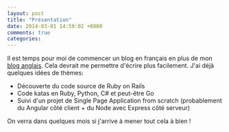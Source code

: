 ```yaml
---
layout: post
title: "Présentation"
date: 2014-03-01 14:59:02 +0000
comments: true
categories: 
---
```

Il est temps pour moi de commencer un blog en français en plus de mon [blog anglais](http://nawrem.blogspot.com).
Cela devrait me permettre d'écrire plus facilement. J'ai déjà quelques idées de thèmes:

* Découverte du code source de Ruby on Rails
* Code katas en Ruby, Python, C# et peut-être Go
* Suivi d'un projet de Single Page Application from
scratch (probablement du Angular côté client + du Node avec Express côté serveur)

On verra dans quelques mois si j'arrive à mener tout cela à bien !
